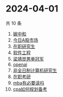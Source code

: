 # 2024-04-01

共 10 条

<!-- BEGIN -->
<!-- 最后更新时间 Mon Apr 01 2024 04:10:52 GMT+0800 (China Standard Time) -->

1. [碳中和](https://www.zhihu.com/search?q=%E7%A2%B3%E4%B8%AD%E5%92%8C)
1. [今日A股市场](https://www.zhihu.com/search?q=%E4%BB%8A%E6%97%A5A%E8%82%A1%E5%B8%82%E5%9C%BA)
1. [在职研究生](https://www.zhihu.com/search?q=%E5%9C%A8%E8%81%8C%E7%A0%94%E7%A9%B6%E7%94%9F)
1. [软件工程](https://www.zhihu.com/search?q=%E8%BD%AF%E4%BB%B6%E5%B7%A5%E7%A8%8B)
1. [梁靖崑男单冠军](https://www.zhihu.com/search?q=%E6%A2%81%E9%9D%96%E5%B4%91%E7%94%B7%E5%8D%95%E5%86%A0%E5%86%9B)
1. [openai](https://www.zhihu.com/search?q=openai)
1. [非全日制计算机研究生](https://www.zhihu.com/search?q=%E9%9D%9E%E5%85%A8%E6%97%A5%E5%88%B6%E8%AE%A1%E7%AE%97%E6%9C%BA%E7%A0%94%E7%A9%B6%E7%94%9F)
1. [在职考研](https://www.zhihu.com/search?q=%E5%9C%A8%E8%81%8C%E8%80%83%E7%A0%94)
1. [mba有必要读吗](https://www.zhihu.com/search?q=mba%E6%9C%89%E5%BF%85%E8%A6%81%E8%AF%BB%E5%90%97)
1. [cpa如何规划备考](https://www.zhihu.com/search?q=cpa%E5%A6%82%E4%BD%95%E8%A7%84%E5%88%92%E5%A4%87%E8%80%83)

<!-- END -->
